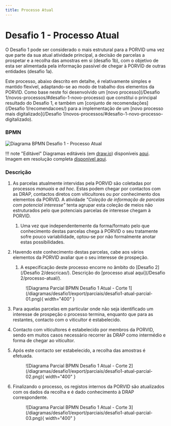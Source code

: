 ```yaml
---
title: Processo Atual
---
```


# Desafio 1 - Processo Atual

O Desafio 1 pode ser considerado o mais estrutural para a PORVID uma vez que parte da sua atual atividade principal, a decisão de parcelas a prospetar e a recolha das amostras em si (desafio 1b), com o objetivo de esta ser alimentada pela informação passível de chegar à PORVID de outras entidades (desafio 1a). 

Este processo, abaixo descrito em detalhe, é relativamente simples e mantido flexível, adaptando-se ao modo de trabalho dos elementos da PORVID. Como base neste foi desenvolvido um [novo processo](/Desafio 1/novos-processos/#desafio-1-novo-processo) que constitui o principal resultado do Desafio 1, e também um [conjunto de recomendações](/Desafio 1/recomendacoes/) para a implementação de um [novo processo mais digitalizado](/Desafio 1/novos-processos/#desafio-1-novo-processo-digitalizado).

### BPMN

![Diagrama BPMN Desafio 1 - Processo Atual](/diagramas/desafio1/export/desafio1-atual.png)

!!! note "Editável"
    Diagramas editáveis (em [draw.io](https://diagrams.net)) disponíveis [aqui](/diagramas/desafio1/desafio1-atual.drawio).  
    Imagem em resolução completa [disponível aqui](/diagramas/desafio1/export/desafio1-atual.png).

### Descrição

1. As parcelas atualmente intervidas pela PORVID são coletadas por processos _manuais_ e _ad hoc_. Estas podem chegar por contactos com as DRAP, contactos diretos com viticultores ou por conhecimento dos elementos da PORVID. A atividade _"Coleção de informação de parcelas com potencial interesse"_ tenta agrupar esta coleção de meios não estruturados pelo que potenciais parcelas de interesse chegam à PORVID.
    1. Uma vez que independentemente da forma/formato pelo que conhecimento destas parcelas chega à PORVID o seu tratamente sofre pouco variabilidade, optou-se por não formalmente anotar estas possibilidades.
2. Havendo este conhecimento destas parcelas, cabe aos vários elementos da PORVID avaliar que o seu interesse de prospeção.
    1. A especificação deste processo encorre no âmbito do [Desafio 2](/Desafio 2/descricao/). Descrição do [processo atual aqui](/Desafio 2/processo-atual/).

    <figure markdown> 
    ![Diagrama Parcial BPMN Desafio 1 Atual - Corte 1](/diagramas/desafio1/export/parciais/desafio1-atual-parcial-01.png){ width="400" }
    </figure>
    
3. Para aquelas parcelas em particular onde não seja identificado um interesse de prospeção o processo termina, enquanto que para as restantes, contacto com o viticultor é estabelecido.
4. Contacto com viticultores é estabelecido por membros da PORVID, sendo em muitos casos necessário recorrer às DRAP como intermédio e forma de chegar ao viticultor.
5. Após este contacto ser estabelecido, a recolha das amostras é efetuada.
    
    <figure markdown> 
    ![Diagrama Parcial BPMN Desafio 1 Atual - Corte 2](/diagramas/desafio1/export/parciais/desafio1-atual-parcial-02.png){ width="400" }
    </figure>
    
6. Finalizando o processo, os registos internos da PORVID são atualizados com os dados da recolha e é dado conhecimento à DRAP correspondente.
    
    <figure markdown> 
    ![Diagrama Parcial BPMN Desafio 1 Atual - Corte 3](/diagramas/desafio1/export/parciais/desafio1-atual-parcial-03.png){ width="400" }
    </figure>
